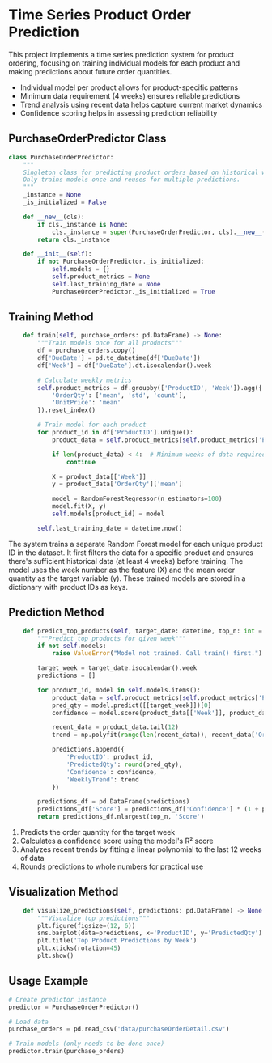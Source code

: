 # Time Series Product Order Prediction

This project implements a time series prediction system for product ordering, focusing on training individual models for each product and making predictions about future order quantities.

- Individual model per product allows for product-specific patterns
- Minimum data requirement (4 weeks) ensures reliable predictions
- Trend analysis using recent data helps capture current market dynamics
- Confidence scoring helps in assessing prediction reliability

## PurchaseOrderPredictor Class

```python
class PurchaseOrderPredictor:
    """
    Singleton class for predicting product orders based on historical weekly patterns.
    Only trains models once and reuses for multiple predictions.
    """
    _instance = None
    _is_initialized = False

    def __new__(cls):
        if cls._instance is None:
            cls._instance = super(PurchaseOrderPredictor, cls).__new__(cls)
        return cls._instance

    def __init__(self):
        if not PurchaseOrderPredictor._is_initialized:
            self.models = {}
            self.product_metrics = None
            self.last_training_date = None
            PurchaseOrderPredictor._is_initialized = True
```

## Training Method

```python
    def train(self, purchase_orders: pd.DataFrame) -> None:
        """Train models once for all products"""
        df = purchase_orders.copy()
        df['DueDate'] = pd.to_datetime(df['DueDate'])
        df['Week'] = df['DueDate'].dt.isocalendar().week

        # Calculate weekly metrics
        self.product_metrics = df.groupby(['ProductID', 'Week']).agg({
            'OrderQty': ['mean', 'std', 'count'],
            'UnitPrice': 'mean'
        }).reset_index()

        # Train model for each product
        for product_id in df['ProductID'].unique():
            product_data = self.product_metrics[self.product_metrics['ProductID'] == product_id]

            if len(product_data) < 4:  # Minimum weeks of data required
                continue

            X = product_data[['Week']]
            y = product_data['OrderQty']['mean']

            model = RandomForestRegressor(n_estimators=100)
            model.fit(X, y)
            self.models[product_id] = model

        self.last_training_date = datetime.now()
```

The system trains a separate Random Forest model for each unique product ID in the dataset. It first filters the data for a specific product and ensures there's sufficient historical data (at least 4 weeks) before training. The model uses the week number as the feature (X) and the mean order quantity as the target variable (y). These trained models are stored in a dictionary with product IDs as keys.

## Prediction Method

```python
    def predict_top_products(self, target_date: datetime, top_n: int = 5) -> pd.DataFrame:
        """Predict top products for given week"""
        if not self.models:
            raise ValueError("Model not trained. Call train() first.")

        target_week = target_date.isocalendar().week
        predictions = []

        for product_id, model in self.models.items():
            product_data = self.product_metrics[self.product_metrics['ProductID'] == product_id]
            pred_qty = model.predict([[target_week]])[0]
            confidence = model.score(product_data[['Week']], product_data['OrderQty']['mean'])

            recent_data = product_data.tail(12)
            trend = np.polyfit(range(len(recent_data)), recent_data['OrderQty']['mean'], 1)[0]

            predictions.append({
                'ProductID': product_id,
                'PredictedQty': round(pred_qty),
                'Confidence': confidence,
                'WeeklyTrend': trend
            })

        predictions_df = pd.DataFrame(predictions)
        predictions_df['Score'] = predictions_df['Confidence'] * (1 + predictions_df['WeeklyTrend'])
        return predictions_df.nlargest(top_n, 'Score')
```

1. Predicts the order quantity for the target week
2. Calculates a confidence score using the model's R² score
3. Analyzes recent trends by fitting a linear polynomial to the last 12 weeks of data
4. Rounds predictions to whole numbers for practical use

## Visualization Method

```python
    def visualize_predictions(self, predictions: pd.DataFrame) -> None:
        """Visualize top predictions"""
        plt.figure(figsize=(12, 6))
        sns.barplot(data=predictions, x='ProductID', y='PredictedQty')
        plt.title('Top Product Predictions by Week')
        plt.xticks(rotation=45)
        plt.show()
```

## Usage Example

```python
# Create predictor instance
predictor = PurchaseOrderPredictor()

# Load data
purchase_orders = pd.read_csv('data/purchaseOrderDetail.csv')

# Train models (only needs to be done once)
predictor.train(purchase_orders)
```
